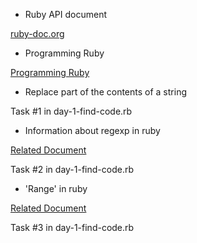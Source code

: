 - Ruby API document

[ruby-doc.org](http://ruby-doc.org/)

- Programming Ruby

[Programming Ruby](http://www.ruby-doc.org/docs/ProgrammingRuby/)


- Replace part of the contents of a string

Task #1 in day-1-find-code.rb

- Information about regexp in ruby

[Related Document](http://ruby-doc.org/core-1.9.3/Regexp.html)

Task #2 in day-1-find-code.rb

- 'Range' in ruby

[Related Document](http://ruby-doc.org/core-1.9.3/Range.html)

Task #3 in day-1-find-code.rb

